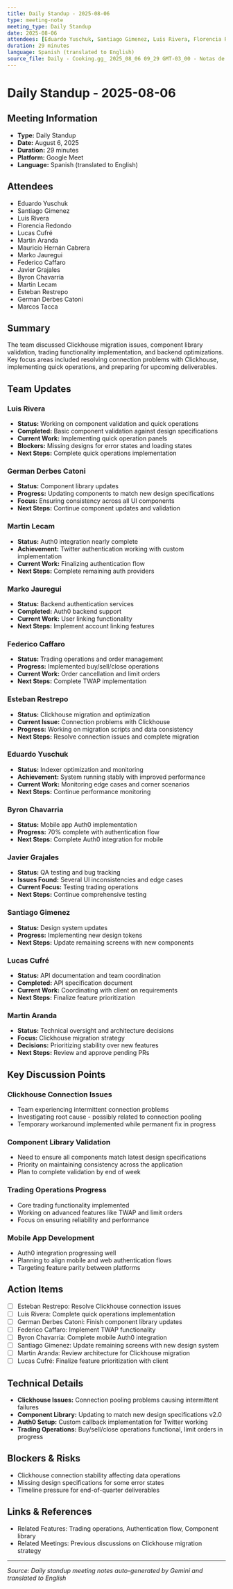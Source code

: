 ```yaml
---
title: Daily Standup - 2025-08-06
type: meeting-note
meeting_type: Daily Standup
date: 2025-08-06
attendees: [Eduardo Yuschuk, Santiago Gimenez, Luis Rivera, Florencia Redondo, Lucas Cufré, Martin Aranda, Mauricio Hernán Cabrera, Marko Jauregui, Federico Caffaro, Javier Grajales, Byron Chavarria, Martin Lecam, Esteban Restrepo, German Derbes Catoni, Marcos Tacca]
duration: 29 minutes
language: Spanish (translated to English)
source_file: Daily - Cooking.gg_ 2025_08_06 09_29 GMT-03_00 - Notas de Gemini.md
---
```


# Daily Standup - 2025-08-06

## Meeting Information
- **Type:** Daily Standup
- **Date:** August 6, 2025
- **Duration:** 29 minutes
- **Platform:** Google Meet
- **Language:** Spanish (translated to English)

## Attendees
- Eduardo Yuschuk
- Santiago Gimenez
- Luis Rivera
- Florencia Redondo
- Lucas Cufré
- Martin Aranda
- Mauricio Hernán Cabrera
- Marko Jauregui
- Federico Caffaro
- Javier Grajales
- Byron Chavarria
- Martin Lecam
- Esteban Restrepo
- German Derbes Catoni
- Marcos Tacca

## Summary
The team discussed Clickhouse migration issues, component library validation, trading functionality implementation, and backend optimizations. Key focus areas included resolving connection problems with Clickhouse, implementing quick operations, and preparing for upcoming deliverables.

## Team Updates

### Luis Rivera
- **Status:** Working on component validation and quick operations
- **Completed:** Basic component validation against design specifications
- **Current Work:** Implementing quick operation panels
- **Blockers:** Missing designs for error states and loading states
- **Next Steps:** Complete quick operations implementation

### German Derbes Catoni
- **Status:** Component library updates
- **Progress:** Updating components to match new design specifications
- **Focus:** Ensuring consistency across all UI components
- **Next Steps:** Continue component updates and validation

### Martin Lecam
- **Status:** Auth0 integration nearly complete
- **Achievement:** Twitter authentication working with custom implementation
- **Current Work:** Finalizing authentication flow
- **Next Steps:** Complete remaining auth providers

### Marko Jauregui
- **Status:** Backend authentication services
- **Completed:** Auth0 backend support
- **Current Work:** User linking functionality
- **Next Steps:** Implement account linking features

### Federico Caffaro
- **Status:** Trading operations and order management
- **Progress:** Implemented buy/sell/close operations
- **Current Work:** Order cancellation and limit orders
- **Next Steps:** Complete TWAP implementation

### Esteban Restrepo
- **Status:** Clickhouse migration and optimization
- **Current Issue:** Connection problems with Clickhouse
- **Progress:** Working on migration scripts and data consistency
- **Next Steps:** Resolve connection issues and complete migration

### Eduardo Yuschuk
- **Status:** Indexer optimization and monitoring
- **Achievement:** System running stably with improved performance
- **Current Work:** Monitoring edge cases and corner scenarios
- **Next Steps:** Continue performance monitoring

### Byron Chavarria
- **Status:** Mobile app Auth0 implementation
- **Progress:** 70% complete with authentication flow
- **Next Steps:** Complete Auth0 integration for mobile

### Javier Grajales
- **Status:** QA testing and bug tracking
- **Issues Found:** Several UI inconsistencies and edge cases
- **Current Focus:** Testing trading operations
- **Next Steps:** Continue comprehensive testing

### Santiago Gimenez
- **Status:** Design system updates
- **Progress:** Implementing new design tokens
- **Next Steps:** Update remaining screens with new components

### Lucas Cufré
- **Status:** API documentation and team coordination
- **Completed:** API specification document
- **Current Work:** Coordinating with client on requirements
- **Next Steps:** Finalize feature prioritization

### Martin Aranda
- **Status:** Technical oversight and architecture decisions
- **Focus:** Clickhouse migration strategy
- **Decisions:** Prioritizing stability over new features
- **Next Steps:** Review and approve pending PRs

## Key Discussion Points

### Clickhouse Connection Issues
- Team experiencing intermittent connection problems
- Investigating root cause - possibly related to connection pooling
- Temporary workaround implemented while permanent fix in progress

### Component Library Validation
- Need to ensure all components match latest design specifications
- Priority on maintaining consistency across the application
- Plan to complete validation by end of week

### Trading Operations Progress
- Core trading functionality implemented
- Working on advanced features like TWAP and limit orders
- Focus on ensuring reliability and performance

### Mobile App Development
- Auth0 integration progressing well
- Planning to align mobile and web authentication flows
- Targeting feature parity between platforms

## Action Items
- [ ] Esteban Restrepo: Resolve Clickhouse connection issues
- [ ] Luis Rivera: Complete quick operations implementation
- [ ] German Derbes Catoni: Finish component library updates
- [ ] Federico Caffaro: Implement TWAP functionality
- [ ] Byron Chavarria: Complete mobile Auth0 integration
- [ ] Santiago Gimenez: Update remaining screens with new design system
- [ ] Martin Aranda: Review architecture for Clickhouse migration
- [ ] Lucas Cufré: Finalize feature prioritization with client

## Technical Details
- **Clickhouse Issues:** Connection pooling problems causing intermittent failures
- **Component Library:** Updating to match new design specifications v2.0
- **Auth0 Setup:** Custom callback implementation for Twitter working
- **Trading Operations:** Buy/sell/close operations functional, limit orders in progress

## Blockers & Risks
- Clickhouse connection stability affecting data operations
- Missing design specifications for some error states
- Timeline pressure for end-of-quarter deliverables

## Links & References
- Related Features: Trading operations, Authentication flow, Component library
- Related Meetings: Previous discussions on Clickhouse migration strategy

---
*Source: Daily standup meeting notes auto-generated by Gemini and translated to English*
